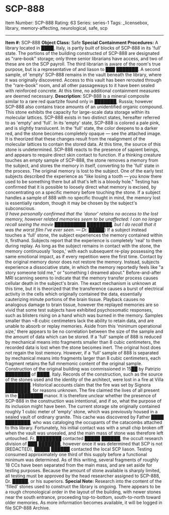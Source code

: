 # SCP-888
Item Number: SCP-888
Rating: 63
Series: series-1
Tags: _licensebox, library, memory-affecting, neurological, safe, scp

---

**Item #:** SCP-888
**Object Class:** Safe
**Special Containment Procedures:** A library located in ████, Italy, is partly built of blocks of SCP-888 in its 'full' state. The portions of the building constructed of SCP-888 are designated as "rare-book" storage; only three senior librarians have access, and two of these are on the SCP payroll. The third librarian is aware of the room's true purpose, but is a representative of and liason to ███ ███████. A second sample, of 'empty' SCP-888 remains in the vault beneath the library, where it was originally discovered. Access to this vault has been rerouted through the "rare-book" room, and all other passageways to it have been sealed with reinforced concrete. At this time, no additional containment measures are deemed necessary.
**Description:** SCP-888 is a mineral composite similar to a rare red quartzite found only in ███████, Russia; however SCP-888 also contains trace amounts of an unidentified organic compound. This stone exhibits the capacity for large-scale data storage within its molecular lattices. SCP-888 exists in two distinct states, hereafter referred to as 'empty' and 'full'. In its 'empty' state, SCP-888 is colored a pale pink, and is slightly translucent. In the 'full' state, the color deepens to a darker red, and the stone becomes completely opaque — see the attached image. It is theorized that these changes result from the realignment of the molecular lattices to contain the stored data. At this time, the source of this stone is undetermined.
SCP-888 reacts to the presence of sapient beings, and appears to require direct skin contact to function. If a thinking creature touches an empty sample of SCP-888, the stone removes a memory from the subject, and stores the memory in itself, converting to the 'full' state in the process. The original memory is lost to the subject. One of the early test subjects described the experience as "like losing a tooth — you know there used to be something there but all that's left is a bloody hole." Testing has confirmed that it is possible to loosely direct what memory is excised, by concentrating on a specific memory before touching the stone. If a subject handles a sample of 888 with no specific thought in mind, the memory lost is essentially random, though it may be chosen by the subject's subconscious.  
(_I have personally confirmed that the 'donor' retains no access to the lost memory, however related memories seem to be unaffected: I can no longer recall seeing the movie ██████████ ████████, but I do recall that it was the worst film I've ever seen. — Dr. █████_)
If a subject instead touches a 'full' stone, the subject experiences the memory contained within it, firsthand. Subjects report that the experience is completely 'real' to them during replay. As long as the subject remains in contact with the stone, the memory continuously 'loops,' with each subsequent re-play possessing the same emotional impact, as if every repetition were the first time. Contact by the original memory donor does not restore the memory. Instead, subjects experience a dissociative state, in which the memory reportedly feels like "a story someone told me," or "something I dreamed about."
Before-and-after MRI scanning seems to indicate that the memory transfer process causes cellular death in the subject's brain. The exact mechanism is unknown at this time, but it is theorized that the transference causes a burst of electrical activity in the cells which originally contained the data, essentially cauterizing minute portions of the brain tissue. Playback causes no analogous damage to brain tissue, however the replayed memories are so vivid that some test subjects have exhibited psychosomatic responses, such as blisters rising on a hand which was burned in the memory.
Samples smaller than ~8 cubic centimeters lack the ability to retain data, and are unable to absorb or replay memories. Aside from this 'minimum operational size,' there appears to be no correlation between the size of the sample and the amount of data which can be stored. If a 'full' sample of 888 is reduced by mechanical means into fragments smaller than 8 cubic centimeters, the recorded data is lost when the stone becomes inert. The original host does not regain the lost memory. However, if a 'full' sample of 888 is separated by mechanical means into fragments larger than 8 cubic centimeters, each fragment retains the full mnemonic content of the original sample.
Construction of the original building was commissioned in 15██ by Patrizio ████████ of ████, Italy. Records of the construction, such as the source of the stones used and the identity of the architect, were lost in a fire at Villa ████████. Historical accounts claim that the fire was set by Signora ████████, for reasons unknown. The fire claimed the lives of all present in the ████████ manor. It is therefore unclear whether the presence of SCP-888 in the construction was intentional, and if so, what the purpose of its inclusion might have been.
The current storage site originally contained roughly 1 cubic meter of 'empty' stone, which was previously housed in a sealed vault of ordinary granite. This cache was discovered by Father ████ ████████, who was cataloging the occupants of the catacombs attached to this library. Fortunately, his initial contact was with a small chip broken off when the vault was unsealed, and the main mass of stone was therefore left untouched. Fr. ████████ contacted █████ ██████, the occult research division of ███ ███████, however once it was determined that SCP is not [REDACTED], █████ ██████ contacted the local SCP liason.
Testing consumed approximately one third of this supply before a functional minimum was determined. As of this writing, several fragments of roughly 18 CCs have been separated from the main mass, and are set aside for testing purposes. Because the amount of stone available is sharply limited, all testing must be approved by the head researcher assigned to SCP-888, Dr. █████, or his superiors.
**Special Note:** Research into the content of the 'filled' stones used to construct the library is ongoing. There appears to be a rough chronological order in the layout of the building, with newer stones near the south entrance, proceeding top-to-bottom, south-to-north toward older memories. As more information becomes available, it will be logged in file SCP-888 Archive.